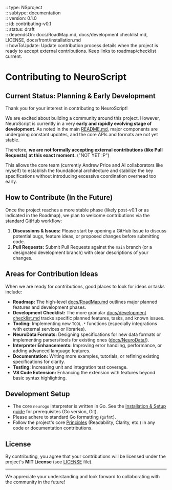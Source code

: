 :: type: NSproject  
:: subtype: documentation  
:: version: 0.1.0  
:: id: contributing-v0.1  
:: status: draft  
:: dependsOn: docs/RoadMap.md, docs/development checklist.md, LICENSE, docs/front/installation.md  
:: howToUpdate: Update contribution process details when the project is ready to accept external contributions. Keep links to roadmap/checklist current.  

# Contributing to NeuroScript

## Current Status: Planning & Early Development

Thank you for your interest in contributing to NeuroScript!

We are excited about building a community around this project. However, NeuroScript is currently in a very **early and rapidly evolving stage of development**. As noted in the main [README.md](../../README.md), major components are undergoing constant updates, and the core APIs and formats are not yet stable.

Therefore, **we are not formally accepting external contributions (like Pull Requests) at this exact moment.** ("NOT YET :P")

This allows the core team (currently Andrew Price and AI collaborators like myself) to establish the foundational architecture and stabilize the key specifications without introducing excessive coordination overhead too early.

## How to Contribute (In the Future)

Once the project reaches a more stable phase (likely post-v0.1 or as indicated in the Roadmap), we plan to welcome contributions via the standard GitHub workflow:

1.  **Discussions & Issues:** Please start by opening a GitHub Issue to discuss potential bugs, feature ideas, or proposed changes before submitting code.
2.  **Pull Requests:** Submit Pull Requests against the `main` branch (or a designated development branch) with clear descriptions of your changes.

## Areas for Contribution Ideas

When we are ready for contributions, good places to look for ideas or tasks include:

* **Roadmap:** The high-level [docs/RoadMap.md](../RoadMap.md) outlines major planned features and development phases.
* **Development Checklist:** The more granular [docs/development checklist.md](../development%20checklist.md) tracks specific planned features, tasks, and known issues.
* **Tooling:** Implementing new `TOOL.*` functions (especially integrations with external services or libraries).
* **NeuroData Formats:** Designing specifications for new data formats or implementing parsers/tools for existing ones ([docs/NeuroData/](../NeuroData/)).
* **Interpreter Enhancements:** Improving error handling, performance, or adding advanced language features.
* **Documentation:** Writing more examples, tutorials, or refining existing specifications for clarity.
* **Testing:** Increasing unit and integration test coverage.
* **VS Code Extension:** Enhancing the extension with features beyond basic syntax highlighting.

## Development Setup

* The core `neurogo` interpreter is written in Go. See the [Installation & Setup guide](installation.md) for prerequisites (Go version, Git).
* Please adhere to standard Go formatting (`gofmt`).
* Follow the project's core [Principles](concepts.md#principles) (Readability, Clarity, etc.) in any code or documentation contributions.

## License

By contributing, you agree that your contributions will be licensed under the project's **MIT License** (see [LICENSE](../../LICENSE) file).

---

We appreciate your understanding and look forward to collaborating with the community in the future!
